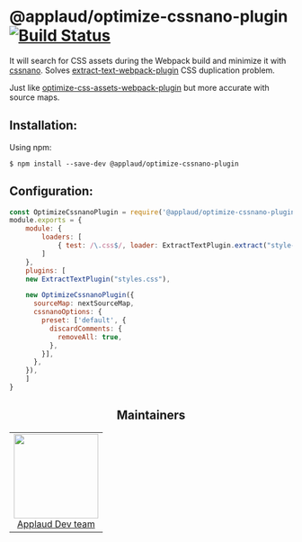 # @applaud/optimize-cssnano-plugin [![Build Status](https://travis-ci.org/intervolga/optimize-cssnano-plugin.svg?branch=master)](https://travis-ci.org/intervolga/optimize-cssnano-plugin)

It will search for CSS assets during the Webpack build and minimize it with [cssnano](https://github.com/Applaud-devpack/cssnano).
Solves [extract-text-webpack-plugin](http://github.com/webpack/extract-text-webpack-plugin) CSS duplication problem.

Just like [optimize-css-assets-webpack-plugin](http://github.com/NMFR/optimize-css-assets-webpack-plugin) but more accurate with source maps.

## Installation:

Using npm:
```shell
$ npm install --save-dev @applaud/optimize-cssnano-plugin
```

## Configuration:

``` javascript
const OptimizeCssnanoPlugin = require('@applaud/optimize-cssnano-plugin');
module.exports = {
	module: {
		loaders: [
			{ test: /\.css$/, loader: ExtractTextPlugin.extract("style-loader", "css-loader") }
		]
	},
	plugins: [
    new ExtractTextPlugin("styles.css"),

    new OptimizeCssnanoPlugin({
      sourceMap: nextSourceMap,
      cssnanoOptions: {
        preset: ['default', {
          discardComments: {
            removeAll: true,
          },
        }],
      },
    }),
	]
}
```

<h2 align="center">Maintainers</h2>

<table>
  <tbody>
    <tr>
      <td align="center">
        <a href="https://github.com/Applaud-devpack">
          <img width="150" height="150" src="https://github.com/Applaud-devpack.png?v=3&s=150">
          </br>
          Applaud Dev team
        </a>
      </td>
    </tr>
  <tbody>
</table>
